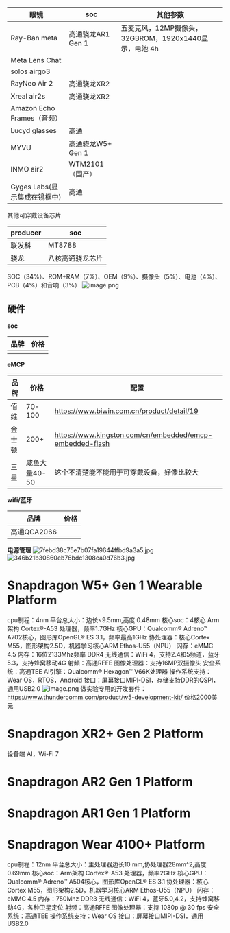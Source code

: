 | 眼镜                     | soc           | 其他参数                                   |
| ---------------------- | ------------- | -------------------------------------- |
| Ray-Ban meta           | 高通骁龙AR1 Gen 1 | 五麦克风，12MP摄像头，32GBROM，1920x1440显示，电池 4h |
| Meta Lens Chat         |               |                                        |
| solos airgo3           |               |                                        |
| RayNeo Air 2           | 高通骁龙XR2       |                                        |
| Xreal air2s            | 高通骁龙XR2       |                                        |
| Amazon Echo Frames（音频） |               |                                        |
| Lucyd glasses          | 高通            |                                        |
| MYVU                   | 高通骁龙W5+ Gen 1 |                                        |
| INMO air2              | WTM2101（国产）   |                                        |
| Gyges Labs(显示集成在镜框中)   | 高通            |                                        |
其他可穿戴设备芯片


| producer | soc      |
| -------- | -------- |
| 联发科      | MT8788   |
| 骁龙       | 八核高通骁龙芯片 |
SOC（34%）、ROM+RAM（7%）、OEM（9%）、摄像头（5%）、电池（4%）、PCB（4%）和音响（3%）
![image.png](https://s2.loli.net/2024/09/20/K9tjrIXhTYCZD5H.png)

## 硬件
**soc**

| 品牌  | 价格  |
| --- | --- |
|     |     |
**eMCP**

| 品牌  | 价格        | 配置                                                       |
| --- | --------- | -------------------------------------------------------- |
| 佰维  | 70-100    | https://www.biwin.com.cn/product/detail/19               |
| 金士顿 | 200+      | https://www.kingston.com/cn/embedded/emcp-embedded-flash |
| 三星  | 咸鱼大量40-50 | 这个不清楚能不能用于可穿戴设备，好像比较大                                    |
**wifi/蓝牙**

| 品牌        | 价格  |
| --------- | --- |
| 高通QCA2066 |     |
**电源管理**
![7febd38c75e7b07fa19644ffbd9a3a5.jpg](https://s2.loli.net/2024/09/24/xb3jdvowYX1rZlM.jpg)
![346b21b30860eb76bdc1308ca0d76b3.jpg](https://s2.loli.net/2024/09/24/ow7Q6YGVdxIEUNW.jpg)

# Snapdragon W5+ Gen 1 Wearable Platform
cpu制程：4nm
平台总大小：边长<9.5mm,高度 0.48mm
核心soc：4核心 Arm架构 Cortex®-A53 处理器，频率1.7GHz
核心GPU：Qualcomm® Adreno™ A702核心，图形库OpenGL® ES 3.1，频率最高1GHz
协处理器：核心Cortex M55，图形架构2.5D，机器学习核心ARM Ethos-U55（NPU）
闪存：eMMC 4.5
内存：16位2133Mhz频率 DDR4
无线通信：WiFi 4，支持2.4和5频道，蓝牙5.3，支持蜂窝移动4G
射频：高通RFFE
图像处理器：支持16MP双摄像头
安全系统：高通TEE
AI引擎：Qualcomm® Hexagon™ V66K处理器
操作系统支持：Wear OS，RTOS，Android
接口：屏幕接口MIPI-DSI，存储支持DDR的QSPI，通用USB2.0
![image.png](https://s2.loli.net/2024/09/25/zIZckAOngjX7xR3.png)
做实验专用的开发套件：
https://www.thundercomm.com/product/w5-development-kit/
价格2000美元
# Snapdragon XR2+ Gen 2 Platform
设备端 AI，Wi-Fi 7
# Snapdragon AR2 Gen 1 Platform
# Snapdragon AR1 Gen 1 Platform
# Snapdragon Wear 4100+ Platform
cpu制程：12nm
平台总大小：主处理器边长10 mm,协处理器28mm^2,高度 0.69mm
核心soc：Arm架构 Cortex®-A53 处理器，频率2GHz
核心GPU：Qualcomm® Adreno™ A504核心，图形库OpenGL® ES 3.1
协处理器：核心Cortex M55，图形架构2.5D，机器学习核心ARM Ethos-U55（NPU）
闪存：eMMC 4.5
内存：750Mhz DDR3
无线通信：WiFi 4，蓝牙5.0,4.2，支持蜂窝移动4G，各种卫星定位
射频：高通RFFE
图像处理器：支持 1080p @ 30 fps
安全系统：高通TEE
操作系统支持：Wear OS
接口：屏幕接口MIPI-DSI，通用USB2.0

